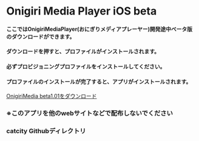 # Onigiri Media Player iOS beta

#### ここではOnigiriMediaPlayer(おにぎりメディアプレーヤー)開発途中ベータ版のダウンロードができます。

#### ダウンロードを押すと、プロファイルがインストールされます。
#### 必ずプロビジョニングプロファイルをインストールしてください。
#### プロファイルのインストールが完了すると、アプリがインストールされます。

[OnigiriMedia beta1.01をダウンロード](https://himawaridebe.github.io/cat-web-php-1628172/beta_app/manifest.plist)

### ※このアプリを他のwebサイトなどで配布しないでください
### catcity Githubディレクトリ
